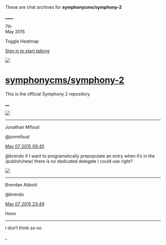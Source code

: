 These are chat archives for **symphonycms/symphony-2**

[__](/symphonycms/symphony-2/archives/2015/05/08)[__](/symphonycms/symphony-2/archives/2015/05/06)

7th  
May 2015

Toggle Heatmap

[Sign in to start talking](/login?action=login&button=archive-login)

![](https://avatars-02.gitter.im/group/iv/3/57542c45c43b8c601977197e?s=48)

#  [symphonycms/symphony-2](/symphonycms/symphony-2)

This is the official Symphony 2 repository.

[ __](/orgs/symphonycms/rooms "More symphonycms rooms")

![](https://avatars1.githubusercontent.com/u/859775?v=3&s=30)

____

Jonathan Mifsud

@jonmifsud

[May 07 2015
09:45](https://gitter.im/symphonycms/symphony-2?at=554b342a489c98827952c744)

@brendo if I want to programatically prepopulate an entry when it’s in the
/publish/new/ there is no dedicated delegate I could use right?

![](https://avatars2.githubusercontent.com/u/69268?v=3&s=30)

____

Brendan Abbott

@brendo

[May 07 2015
23:49](https://gitter.im/symphonycms/symphony-2?at=554bfa079c97ba83794db62b)

Hmm

____

I don’t think so no

_

